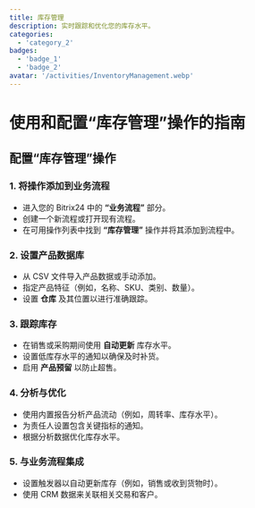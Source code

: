 ```yaml
---
title: 库存管理
description: 实时跟踪和优化您的库存水平。
categories: 
  - 'category_2'
badges: 
  - 'badge_1'
  - 'badge_2'
avatar: '/activities/InventoryManagement.webp'
---
```

# 使用和配置“库存管理”操作的指南

## **配置“库存管理”操作**

### 1. 将操作添加到业务流程
- 进入您的 Bitrix24 中的 **“业务流程”** 部分。
- 创建一个新流程或打开现有流程。
- 在可用操作列表中找到 **“库存管理”** 操作并将其添加到流程中。

### 2. 设置产品数据库
- 从 CSV 文件导入产品数据或手动添加。
- 指定产品特征（例如，名称、SKU、类别、数量）。
- 设置 **仓库** 及其位置以进行准确跟踪。

### 3. 跟踪库存
- 在销售或采购期间使用 **自动更新** 库存水平。
- 设置低库存水平的通知以确保及时补货。
- 启用 **产品预留** 以防止超售。

### 4. 分析与优化
- 使用内置报告分析产品流动（例如，周转率、库存水平）。
- 为责任人设置包含关键指标的通知。
- 根据分析数据优化库存水平。

### 5. 与业务流程集成
- 设置触发器以自动更新库存（例如，销售或收到货物时）。
- 使用 CRM 数据来关联相关交易和客户。